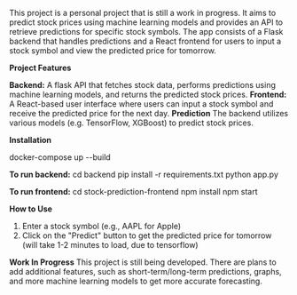 This project is a personal project that is still a work in progress. It aims to predict stock prices using machine learning models and provides an API to retrieve predictions for specific stock symbols. The app consists of a Flask backend that handles predictions and a React frontend for users to input a stock symbol and view the predicted price for tomorrow.

**Project Features**

**Backend:** A flask API that fetches stock data, performs predictions using machine learning models, and returns the predicted stock prices.
**Frontend:** A React-based user interface where users can input a stock symbol and receive the predicted price for the next day.
**Prediction** The backend utilizes various models (e.g. TensorFlow, XGBoost) to predict stock prices.

**Installation**

docker-compose up --build

**To run backend:**
cd backend
pip install -r requirements.txt
python app.py

**To run frontend:**
cd stock-prediction-frontend
npm install
npm start

**How to Use**
1. Enter a stock symbol (e.g., AAPL for Apple)
2. Click on the "Predict" button to get the predicted price for tomorrow (will take 1-2 minutes to load, due to tensorflow)

**Work In Progress**
This project is still being developed. There are plans to add additional features, such as short-term/long-term predictions, graphs, and more machine learning models to get more accurate forecasting. 
